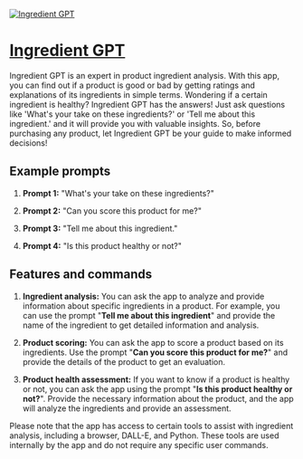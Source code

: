 [![Ingredient GPT](https://files.oaiusercontent.com/file-SQdYtZG6QWvLNBdICw07dTLS?se=2123-10-18T08%3A35%3A16Z&sp=r&sv=2021-08-06&sr=b&rscc=max-age%3D31536000%2C%20immutable&rscd=attachment%3B%20filename%3Dc42bec72-92fb-4db2-900e-ccedf5bb2d84.png&sig=afdnQhiBtV6xbN9elt98IS0Glt4JNTwC0TwNYXh/H64%3D)](https://chat.openai.com/g/g-25LJzJXR9-ingredient-gpt)

# [Ingredient GPT](https://chat.openai.com/g/g-25LJzJXR9-ingredient-gpt)

Ingredient GPT is an expert in product ingredient analysis. With this app, you can find out if a product is good or bad by getting ratings and explanations of its ingredients in simple terms. Wondering if a certain ingredient is healthy? Ingredient GPT has the answers! Just ask questions like 'What's your take on these ingredients?' or 'Tell me about this ingredient.' and it will provide you with valuable insights. So, before purchasing any product, let Ingredient GPT be your guide to make informed decisions!

## Example prompts

1. **Prompt 1:** "What's your take on these ingredients?"

2. **Prompt 2:** "Can you score this product for me?"

3. **Prompt 3:** "Tell me about this ingredient."

4. **Prompt 4:** "Is this product healthy or not?"

## Features and commands

1. **Ingredient analysis:** You can ask the app to analyze and provide information about specific ingredients in a product. For example, you can use the prompt "**Tell me about this ingredient**" and provide the name of the ingredient to get detailed information and analysis.

2. **Product scoring:** You can ask the app to score a product based on its ingredients. Use the prompt "**Can you score this product for me?**" and provide the details of the product to get an evaluation.

3. **Product health assessment:** If you want to know if a product is healthy or not, you can ask the app using the prompt "**Is this product healthy or not?**". Provide the necessary information about the product, and the app will analyze the ingredients and provide an assessment.

Please note that the app has access to certain tools to assist with ingredient analysis, including a browser, DALL-E, and Python. These tools are used internally by the app and do not require any specific user commands.